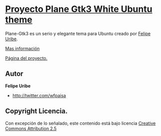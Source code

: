 # [Proyecto Plane Gtk3 White Ubuntu theme ](http://wfpaisa.github.com/Plane-Gtk3/)

Plane-Gtk3 es un serio y elegante tema para Ubuntu creado por [Felipe Uribe](http://twitter.com/wfpaisa).


[Mas información](https://github.com/wfpaisa/Plane-Gtk3)

[Página del proyecto.](http://wfpaisa.github.com/Plane-Gtk3/)



## Autor

**Felipe Uribe**

+ http://twitter.com/wfpaisa



## Copyright Licencia.

Con excepción de lo señalado, este contenido está bajo licencia [Creative Commons Attribution 2.5](http://creativecommons.org/licenses/by/2.5/)

